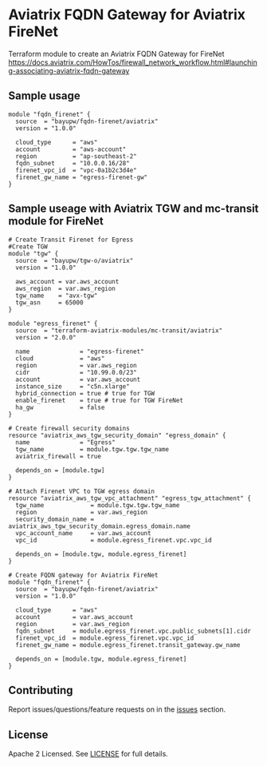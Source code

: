 # Aviatrix FQDN Gateway for Aviatrix FireNet

Terraform module to create an Aviatrix FQDN Gateway for FireNet
https://docs.aviatrix.com/HowTos/firewall_network_workflow.html#launching-associating-aviatrix-fqdn-gateway


## Sample usage

```hcl
module "fqdn_firenet" {
  source  = "bayupw/fqdn-firenet/aviatrix"
  version = "1.0.0"

  cloud_type      = "aws"
  account         = "aws-account"
  region          = "ap-southeast-2"
  fqdn_subnet     = "10.0.0.16/28"
  firenet_vpc_id  = "vpc-0a1b2c3d4e"
  firenet_gw_name = "egress-firenet-gw"
}
```

## Sample useage with Aviatrix TGW and mc-transit module for FireNet

```hcl
# Create Transit Firenet for Egress
#Create TGW
module "tgw" {
  source  = "bayupw/tgw-o/aviatrix"
  version = "1.0.0"

  aws_account = var.aws_account
  aws_region  = var.aws_region
  tgw_name    = "avx-tgw"
  tgw_asn     = 65000
}

module "egress_firenet" {
  source  = "terraform-aviatrix-modules/mc-transit/aviatrix"
  version = "2.0.0"

  name              = "egress-firenet"
  cloud             = "aws"
  region            = var.aws_region
  cidr              = "10.99.0.0/23"
  account           = var.aws_account
  instance_size     = "c5n.xlarge"
  hybrid_connection = true # true for TGW 
  enable_firenet    = true # true for TGW FireNet
  ha_gw             = false
}

# Create firewall security domains
resource "aviatrix_aws_tgw_security_domain" "egress_domain" {
  name              = "Egress"
  tgw_name          = module.tgw.tgw.tgw_name
  aviatrix_firewall = true

  depends_on = [module.tgw]
}

# Attach Firenet VPC to TGW egress domain
resource "aviatrix_aws_tgw_vpc_attachment" "egress_tgw_attachment" {
  tgw_name             = module.tgw.tgw.tgw_name
  region               = var.aws_region
  security_domain_name = aviatrix_aws_tgw_security_domain.egress_domain.name
  vpc_account_name     = var.aws_account
  vpc_id               = module.egress_firenet.vpc.vpc_id

  depends_on = [module.tgw, module.egress_firenet]
}

# Create FQDN gateway for Aviatrix FireNet
module "fqdn_firenet" {
  source  = "bayupw/fqdn-firenet/aviatrix"
  version = "1.0.0"
  
  cloud_type      = "aws"
  account         = var.aws_account
  region          = var.aws_region
  fqdn_subnet     = module.egress_firenet.vpc.public_subnets[1].cidr
  firenet_vpc_id  = module.egress_firenet.vpc.vpc_id
  firenet_gw_name = module.egress_firenet.transit_gateway.gw_name

  depends_on = [module.tgw, module.egress_firenet]
}
```

## Contributing

Report issues/questions/feature requests on in the [issues](https://github.com/bayupw/terraform-aviatrix-fqdn-firenet/issues/new) section.

## License

Apache 2 Licensed. See [LICENSE](https://github.com/bayupw/terraform-aviatrix-fqdn-firenet/tree/master/LICENSE) for full details.